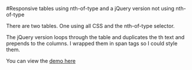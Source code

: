 #Responsive tables using nth-of-type and a jQuery version not using nth-of-type

There are two tables. One using all CSS and the nth-of-type selector.

The jQuery version loops through the table and duplicates the th text and prepends to the columns. I wrapped them in span tags so I could style them.

You can view the [demo here](http://green-plastic.github.com/Responsive-Tables-using-nth-of-type/)
